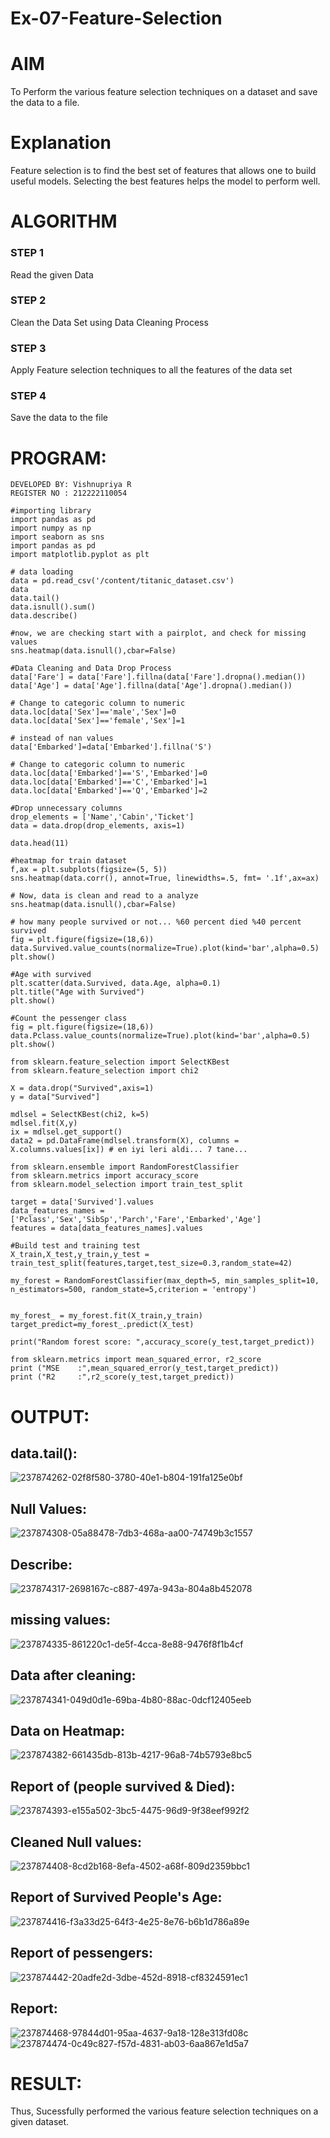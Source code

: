 # Ex-07-Feature-Selection
# AIM
To Perform the various feature selection techniques on a dataset and save the data to a file. 

# Explanation
Feature selection is to find the best set of features that allows one to build useful models.
Selecting the best features helps the model to perform well. 

# ALGORITHM
### STEP 1
Read the given Data
### STEP 2
Clean the Data Set using Data Cleaning Process
### STEP 3
Apply Feature selection techniques to all the features of the data set
### STEP 4
Save the data to the file

# PROGRAM:
```
DEVELOPED BY: Vishnupriya R
REGISTER NO : 212222110054
```
```
#importing library
import pandas as pd
import numpy as np
import seaborn as sns
import pandas as pd
import matplotlib.pyplot as plt

# data loading
data = pd.read_csv('/content/titanic_dataset.csv')
data
data.tail()
data.isnull().sum()
data.describe()

#now, we are checking start with a pairplot, and check for missing values
sns.heatmap(data.isnull(),cbar=False)

#Data Cleaning and Data Drop Process
data['Fare'] = data['Fare'].fillna(data['Fare'].dropna().median())
data['Age'] = data['Age'].fillna(data['Age'].dropna().median())

# Change to categoric column to numeric
data.loc[data['Sex']=='male','Sex']=0
data.loc[data['Sex']=='female','Sex']=1

# instead of nan values
data['Embarked']=data['Embarked'].fillna('S')

# Change to categoric column to numeric
data.loc[data['Embarked']=='S','Embarked']=0
data.loc[data['Embarked']=='C','Embarked']=1
data.loc[data['Embarked']=='Q','Embarked']=2

#Drop unnecessary columns
drop_elements = ['Name','Cabin','Ticket']
data = data.drop(drop_elements, axis=1)

data.head(11)

#heatmap for train dataset
f,ax = plt.subplots(figsize=(5, 5))
sns.heatmap(data.corr(), annot=True, linewidths=.5, fmt= '.1f',ax=ax)

# Now, data is clean and read to a analyze
sns.heatmap(data.isnull(),cbar=False)

# how many people survived or not... %60 percent died %40 percent survived
fig = plt.figure(figsize=(18,6))
data.Survived.value_counts(normalize=True).plot(kind='bar',alpha=0.5)
plt.show()

#Age with survived
plt.scatter(data.Survived, data.Age, alpha=0.1)
plt.title("Age with Survived")
plt.show()

#Count the pessenger class
fig = plt.figure(figsize=(18,6))
data.Pclass.value_counts(normalize=True).plot(kind='bar',alpha=0.5)
plt.show()

from sklearn.feature_selection import SelectKBest
from sklearn.feature_selection import chi2

X = data.drop("Survived",axis=1)
y = data["Survived"]

mdlsel = SelectKBest(chi2, k=5)
mdlsel.fit(X,y)
ix = mdlsel.get_support()
data2 = pd.DataFrame(mdlsel.transform(X), columns = X.columns.values[ix]) # en iyi leri aldi... 7 tane...

from sklearn.ensemble import RandomForestClassifier
from sklearn.metrics import accuracy_score
from sklearn.model_selection import train_test_split

target = data['Survived'].values
data_features_names = ['Pclass','Sex','SibSp','Parch','Fare','Embarked','Age']
features = data[data_features_names].values

#Build test and training test
X_train,X_test,y_train,y_test = train_test_split(features,target,test_size=0.3,random_state=42)

my_forest = RandomForestClassifier(max_depth=5, min_samples_split=10, n_estimators=500, random_state=5,criterion = 'entropy')


my_forest_ = my_forest.fit(X_train,y_train)
target_predict=my_forest_.predict(X_test)

print("Random forest score: ",accuracy_score(y_test,target_predict))

from sklearn.metrics import mean_squared_error, r2_score
print ("MSE    :",mean_squared_error(y_test,target_predict))
print ("R2     :",r2_score(y_test,target_predict))
```
# OUTPUT:
## data.tail():
![237874262-02f8f580-3780-40e1-b804-191fa125e0bf](https://github.com/vishnupriyaramesh17/ODD2023-Datascience-Ex-07/assets/119393589/b1727105-9215-419d-bd92-d769346cd1e0)

## Null Values:
![237874308-05a88478-7db3-468a-aa00-74749b3c1557](https://github.com/vishnupriyaramesh17/ODD2023-Datascience-Ex-07/assets/119393589/5dbd9cd7-402f-4d68-8e15-b71ace4ea314)

## Describe:
![237874317-2698167c-c887-497a-943a-804a8b452078](https://github.com/vishnupriyaramesh17/ODD2023-Datascience-Ex-07/assets/119393589/e0d29d98-1b6f-4244-8732-00921b3da518)

## missing values:
![237874335-861220c1-de5f-4cca-8e88-9476f8f1b4cf](https://github.com/vishnupriyaramesh17/ODD2023-Datascience-Ex-07/assets/119393589/7726beeb-e42e-42a1-9acc-722a769c2f54)

## Data after cleaning:
![237874341-049d0d1e-69ba-4b80-88ac-0dcf12405eeb](https://github.com/vishnupriyaramesh17/ODD2023-Datascience-Ex-07/assets/119393589/26e48f3a-0b55-4d19-bdda-40feca02beaa)

## Data on Heatmap:
![237874382-661435db-813b-4217-96a8-74b5793e8bc5](https://github.com/vishnupriyaramesh17/ODD2023-Datascience-Ex-07/assets/119393589/e2a9a1b5-d570-41b7-8bbd-3e034ac70968)

## Report of (people survived & Died):
![237874393-e155a502-3bc5-4475-96d9-9f38eef992f2](https://github.com/vishnupriyaramesh17/ODD2023-Datascience-Ex-07/assets/119393589/279b9252-70b7-4504-bfe1-8dae16f51678)

## Cleaned Null values:
![237874408-8cd2b168-8efa-4502-a68f-809d2359bbc1](https://github.com/vishnupriyaramesh17/ODD2023-Datascience-Ex-07/assets/119393589/3ffc798b-d597-4a31-a215-939ad802becb)

## Report of Survived People's Age:
![237874416-f3a33d25-64f3-4e25-8e76-b6b1d786a89e](https://github.com/vishnupriyaramesh17/ODD2023-Datascience-Ex-07/assets/119393589/056002d4-4443-4d04-aca0-d20af6ada35f)

## Report of pessengers:
![237874442-20adfe2d-3dbe-452d-8918-cf8324591ec1](https://github.com/vishnupriyaramesh17/ODD2023-Datascience-Ex-07/assets/119393589/9c8c981b-5de1-436e-9013-2824bd2d5791)

## Report:
![237874468-97844d01-95aa-4637-9a18-128e313fd08c](https://github.com/vishnupriyaramesh17/ODD2023-Datascience-Ex-07/assets/119393589/3513e089-5217-4e2b-823c-2a029585945a)
![237874474-0c49c827-f57d-4831-ab03-6aa867e1d5a7](https://github.com/vishnupriyaramesh17/ODD2023-Datascience-Ex-07/assets/119393589/91d62021-5ef9-4f31-a72c-e3e7e7f7f78e)

# RESULT:
Thus, Sucessfully performed the various feature selection techniques on a given dataset.









